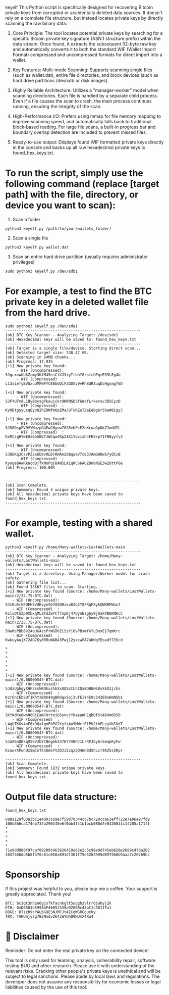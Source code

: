 keyelf This Python script is specifically designed for recovering Bitcoin private keys from corrupted or accidentally deleted data sources.
It doesn't rely on a complete file structure, but instead locates private keys by directly scanning the raw binary data.

1. Core Principle:
The tool locates potential private keys by searching for a specific Bitcoin private key signature (ASN.1 structure prefix) within the data stream. 
Once found, it extracts the subsequent 32-byte raw key and automatically converts it to both the standard WIF (Wallet Import Format) compressed and uncompressed formats for direct import into a wallet.

2. Key Features:
Multi-mode Scanning:
Supports scanning single files (such as wallet.dat), entire file directories, and block devices (such as hard drive partitions /dev/sdb or disk images).

3. Highly Reliable Architecture: 
Utilizes a "manager-worker" model when scanning directories.
Each file is handled by a separate child process. Even if a file causes the scan to crash, the main process continues running, ensuring the integrity of the scan.

4. High-Performance I/O: 
Prefers using mmap for file memory mapping to improve scanning speed, and automatically falls back to traditional block-based reading.
For large file scans, a built-in progress bar and boundary overlap detection are included to prevent missed files.

5. Ready-to-use output:
Displays found WIF formatted private keys directly in the console and backs up all raw hexadecimal private keys to found_hex_keys.txt.


# To run the script, simply use the following command (replace [target path] with the file, directory, or device you want to scan):

1. Scan a folder
```
python3 keyelf.py /path/to/your/wallets_folder/
```
2. Scan a single file
```
python3 keyelf.py wallet.dat
```
3. Scan an entire hard drive partition (usually requires administrator privileges)
```
sudo python3 keyelf.py /dev/sdb1
```

# For example, a test to find the BTC private key in a deleted wallet file from the hard drive.
```
sudo python3 keyelf.py /dev/sde1
------------------------------------------------------------
[ok] BTC Key Scanner - Analyzing Target: /dev/sde1
[ok] Hexadecimal keys will be saved to: found_hex_keys.txt
------------------------------------------------------------
[ok] Target is a single file/device. Starting direct scan...
[ok] Detected target size: 238.47 GB.
[ok] Scanning in 64MB chunks...
[ok] Progress: 17.93%
[+1] New private key found:
     - WIF (Uncompressed): 5JgcxewbUkZcmy3KfM4SesCtXJ3iyTrbhY8rsfcUPqzES9LEg4b
     - WIF (Compressed)  : L13sieTyBVGxuUMFNFYCE8bUQiF2GDXv9vRh8dRZuqDcHgsmgf6D

[+1] New private key found:
     - WIF (Uncompressed): 5JFYU7mdL1ByBbysgYkaujckrUKRMGb5fGWafLrkerov3D5CyzD
     - WIF (Compressed)  : Ky9BtgsyLsqQyoQ2hZ9Nfm6pZMaJUToRZuTZaEebg6r56eW8igyJ

[+1] New private key found:
     - WIF (Uncompressed): 5J58DspFV9VYWozpG4EwCHyew782RvbPsEZnKruaGpNkZJmdUTL
     - WIF (Compressed)  : KxMCsqHYwEUz6aSBbTJWCqw4Rp21K1Yovish4FH3rp71FN8yyfv3

[+1] New private key found:
     - WIF (Uncompressed): 5JQGKqJCsvPZze6b9vRLDrRHAm2dBqaaV7cE3JAmGH8wb7yQCxB
     - WIF (Compressed)  : Kyoge8AwRkecdQjfkNnPqj8AN5LAiqRCo6AUZ8n6NSE3wZUttP6e
[ok] Progress: 100.00%     


------------------------------------------------------------
[ok] Scan Complete.
[ok] Summary: Found 4 unique private keys.
[ok] All hexadecimal private keys have been saved to found_hex_keys.txt.
------------------------------------------------------------
```
# For example, testing with a shared wallet.
```
python3 keyelf.py /home/Many-wallets/LostWallets-main
------------------------------------------------------------
[ok] BTC Key Scanner - Analyzing Target: /home/Many-wallets/LostWallets-main
[ok] Hexadecimal keys will be saved to: found_hex_keys.txt
------------------------------------------------------------
[ok] Target is a directory. Using Manager/Worker model for crash safety.
[ok] Gathering file list...
[ok] Found 33667 files to scan. Starting...
[+1] New private key found (Source: /home/Many-wallets/LostWallets-main/2/25.75-BTC.dat)                                                  
   - WIF (Uncompressed): 5JcKu5rkEQEH5VdKvynSb7ASQHixu83q2Y8FRqFXykQWKBPWax7
   - WIF (Compressed)  : KzivQtSZp9XbxqMLZFdZwYCf7npDj47UynNzgby9jUakPB6KNKcC
[+1] New private key found (Source: /home/Many-wallets/LostWallets-main/2/25.75-BTC.dat)                                                  
   - WIF (Uncompressed): 5HwMcPBb6v2AoUGAzsPrWGDhZiSzYj8vPBxmfGYLDoxEj7qmKrc
   - WIF (Compressed)  : KwkuyAujX72AG7Ky8RRsWAB43Pwj12yxcwPA7ubHqYEoadY73Scd

*
*
*
*
*
*
[+1] New private key found (Source: /home/Many-wallets/LostWallets-main/1/0.00000547-BTC.dat)                                             
   - WIF (Uncompressed): 5JdzUghgyXHP3sskKDkxzhbXxUQSLCLh2QxBDBEH6DvXEQ1jchs
   - WIF (Compressed)  : KzrGhCEbSUfJKhYzBRK49gBRdqxSoj3ufEiY4k9c243ERuHmN5b1
[+1] New private key found (Source: /home/Many-wallets/LostWallets-main/1/0.00000547-BTC.dat)                                             
   - WIF (Uncompressed): 5KYNdKe8wnN6RjEam7HrYojU5ynvjYkaeaWHEgbDfSt46Xm6R5D
   - WIF (Compressed)  : L4qUTKGv4oE6x9Qx1gmPhPGSYyfiAo9MWrtEfPk2thELeyVbSXdT
[+1] New private key found (Source: /home/Many-wallets/LostWallets-main/1/0.00000547-BTC.dat)                                             
   - WIF (Uncompressed): 5JaX6nQKkqUS6V3bYCNngmk437H77mBPJ1LrRPJby6reeapKyFw
   - WIF (Compressed)  : KzawrXPwnUx5mCnTShDAeYV2QJi5zqzqQ4Wd8dShLcr9AZ5sSRpr
                                                                                                                                  
------------------------------------------------------------
[ok] Scan Complete.
[ok] Summary: Found 1832 unique private keys.
[ok] All hexadecimal private keys have been saved to found_hex_keys.txt.

```
# Output file data structure:
```
found_hex_keys.txt

688a129f03a3bc1e4003c69e7f59d70344cc7bc720cca63eff722e7e06e97fd9
100d566ca174eb737a290345e6f0bb4f41b1bcb088d7e8426834c1f205a171f1
*
*
*
*
*
71e9dd980f97caf092093463826419a62e2c5c98e9d745eb820e2689cd70a202
103f368dd5b6f376c61c650a891df361f75e5263995d6979b0b9aaa7c267b9bc
```


# Sponsorship
If this project was helpful to you, please buy me a coffee. Your support is greatly appreciated. Thank you!
```
BTC: bc1qt3nh2e6gjsfkfacnkglt5uqghzvlrr6jahyj2k
ETH: 0xD6503e5994bF46052338a9286Bc43bC1c3811Fa1
DOGE: DTszb9cPALbG9ESNJMFJt4ECqWGRCgucky
TRX: TAHUmjyzg7B3Nndv264zWYUhQ9HUmX4Xu4
```

# 📜 Disclaimer
Reminder: Do not enter the real private key on the connected device!

This tool is only used for learning, analysis, vulnerability repair, software testing BUG and other research. 
Please use it with understanding of the relevant risks. Cracking other people's private keys is unethical and will be subject to legal sanctions. 
Please abide by local laws and regulations. The developer does not assume any responsibility for economic losses or legal liabilities caused by the use of this tool.

